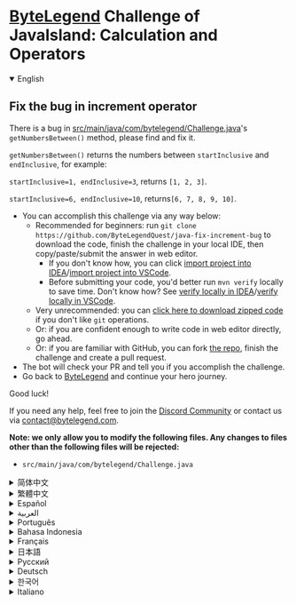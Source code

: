 # [ByteLegend](https://bytelegend.com) Challenge of JavaIsland: Calculation and Operators

<details open='true'>
<summary>English</summary>

## Fix the bug in increment operator

There is a bug in [src/main/java/com/bytelegend/Challenge.java](https://github.com/ByteLegendQuest/java-fix-increment-bug/blob/main/src/main/java/com/bytelegend/Challenge.java)'s `getNumbersBetween()` method, please find and fix it.

`getNumbersBetween()` returns the numbers between `startInclusive` and `endInclusive`, for example:

`startInclusive=1, endInclusive=3`, returns `[1, 2, 3]`.

`startInclusive=6, endInclusive=10`, returns`[6, 7, 8, 9, 10]`.


- You can accomplish this challenge via any way below:
  - Recommended for beginners: run `git clone https://github.com/ByteLegendQuest/java-fix-increment-bug` to download the code,
    finish the challenge in your local IDE, then copy/paste/submit the answer in web editor.
    - If you don't know how, you can click [import project into IDEA](https://github.com/ByteLegendQuest/java-fix-increment-bug/blob/main/docs/en/clone-and-import.md)/[import project into VSCode](https://github.com/ByteLegendQuest/java-fix-increment-bug/blob/main/docs/en/clone-and-import-vscode.md).
    - Before submitting your code, you'd better run `mvn verify` locally to save time. Don't know how? See [verify locally in IDEA](https://github.com/ByteLegendQuest/java-fix-increment-bug/blob/main/docs/en/run-mvn-verify-idea.md)/[verify locally in VSCode](https://github.com/ByteLegendQuest/java-fix-increment-bug/blob/main/docs/en/run-mvn-verify-vscode.md).
  - Very unrecommended: you can [click here to download zipped code](https://codeload.github.com/ByteLegendQuest/java-fix-increment-bug/zip/refs/heads/main) if you don't like `git` operations.
  - Or: if you are confident enough to write code in web editor directly, go ahead.
  - Or: if you are familiar with GitHub, you can fork [the repo](https://github.com/ByteLegendQuest/java-fix-increment-bug), finish the challenge and create a pull request.
- The bot will check your PR and tell you if you accomplish the challenge.
- Go back to [ByteLegend](https://bytelegend.com) and continue your hero journey.

Good luck!

If you need any help, feel free to join the [Discord Community](https://discord.gg/35RreUUGWt) or contact us via [contact@bytelegend.com](mailto:contact@bytelegend.com).

**Note: we only allow you to modify the following files.
Any changes to files other than the following files will be rejected:**

- `src/main/java/com/bytelegend/Challenge.java`

</details>

<details>
<summary>简体中文</summary>

## 修复自增运算符的bug

请修复[src/main/java/com/bytelegend/Challenge.java](https://github.com/ByteLegendQuest/java-fix-increment-bug/blob/main/src/main/java/com/bytelegend/Challenge.java)的`getNumbersBetween()`方法中有一个bug，请找到并修复之。

`getNumbersBetween()`返回从`startInclusive`到`endInclusive`的数字（均包含），例如：

`startInclusive=1, endInclusive=3`，返回`[1, 2, 3]`；

`startInclusive=6, endInclusive=10`，返回`[6, 7, 8, 9, 10]`。


- 你可以使用以下任意一种方法完成挑战：
  - 初学者推荐：运行`git clone https://git.bytelegend.com/ByteLegendQuest/java-fix-increment-bug`将代码下载到本地，在本地使用IDE调试完成后复制到网页编辑器里提交。
    - 如果你不知道怎么做，可以点击[导入IDEA](https://github.com/ByteLegendQuest/java-fix-increment-bug/blob/main/docs/zh_hans/clone-and-import.md)/[导入VSCode](https://github.com/ByteLegendQuest/java-fix-increment-bug/blob/main/docs/zh_hans/clone-and-import-vscode.md)。
    - 在提交之前，你最好先在本地运行`mvn verify`验证一下答案，以节约时间。不知道如何做？请查看[在IDEA中本地验证](https://github.com/ByteLegendQuest/java-fix-increment-bug/blob/main/docs/zh_hans/run-mvn-verify-idea.md)/[在VSCode中本地验证](https://github.com/ByteLegendQuest/java-fix-increment-bug/blob/main/docs/zh_hans/run-mvn-verify-vscode.md)。
  - 非常不推荐：如果你实在不喜欢`git`命令行操作，你可以[点击这里直接下载打包好的代码](https://ghcodeload.bytelegend.com/ByteLegendQuest/java-fix-increment-bug/zip/refs/heads/main)。
  - 或者：如果你非常自信不需要下载代码到本地调试，可以使用网页编辑器直接提交。
  - 或者：如果你对GitHub非常熟悉，你可以fork[这个仓库](https://github.com/ByteLegendQuest/java-fix-increment-bug)、完成挑战后，创建一个Pull Request。
- 机器人将会检查你的答案，告诉你你是否通过了挑战。
- 回到[字节传说](https://bytelegend.com)，然后继续你的英雄旅程。

祝你好运！

如果你需要任何帮助，欢迎加入官方玩家QQ群（在[首页](https://bytelegend.com)右下角的`联系 & 关于`菜单里可以找到入群方式）或者[Discord社区](https://discord.gg/PvmqK3hF)，或email至[contact@bytelegend.com](mailto:contact@bytelegend.com)。

**注意：我们只允许您修改以下文件，任何对其他文件的修改都会被拒绝：**

- `src/main/java/com/bytelegend/Challenge.java`

</details>

<details>
<summary>繁體中文</summary>

修復增量運算符中的錯誤
-----------

[src/main/java/com/bytelegend/Challenge.java](https://github.com/ByteLegendQuest/java-fix-increment-bug/blob/main/src/main/java/com/bytelegend/Challenge.java)的`getNumbersBetween()`方法有一個錯誤，請查找並修復它。

`getNumbersBetween()`返回`startInclusive`和`endInclusive`之間的數字，例如：

`startInclusive=1, endInclusive=3` ，返回`[1, 2, 3]` 。

`startInclusive=6, endInclusive=10` ，返回`[6, 7, 8, 9, 10]` 。

-   您可以通過以下任何方式完成此挑戰：
    -   建議初學者：運行`git clone https://github.com/ByteLegendQuest/java-fix-increment-bug`下載代碼，在本地 IDE 中完成挑戰，然後在 Web 編輯器中復制/粘貼/提交答案。
        -   如果你不知道怎麼做，你可以點擊[import project into IDEA](https://github.com/ByteLegendQuest/java-fix-increment-bug/blob/main/docs/en/clone-and-import.md) / [import project into VSCode](https://github.com/ByteLegendQuest/java-fix-increment-bug/blob/main/docs/en/clone-and-import-vscode.md) 。
        -   在提交代碼之前，您最好在本地運行`mvn verify`以節省時間。不知道怎麼樣？請參閱[在 IDEA](https://github.com/ByteLegendQuest/java-fix-increment-bug/blob/main/docs/en/run-mvn-verify-idea.md) [中進行本地驗證/在 VSCode 中進行本地驗證](https://github.com/ByteLegendQuest/java-fix-increment-bug/blob/main/docs/en/run-mvn-verify-vscode.md)。
    -   非常不推薦：如果你不喜歡`git`操作，可以[點擊這裡下載壓縮代碼](https://codeload.github.com/ByteLegendQuest/java-fix-increment-bug/zip/refs/heads/main)。
    -   或者：如果您有足夠的信心直接在 Web 編輯器中編寫代碼，請繼續。
    -   或者：如果你熟悉 GitHub，你可以 fork[倉庫](https://github.com/ByteLegendQuest/java-fix-increment-bug)，完成挑戰並創建一個拉取請求。
-   機器人會檢查你的 PR 並告訴你是否完成了挑戰。
-   回到[ByteLegend](https://bytelegend.com)繼續你的英雄之旅。

祝你好運！

如果您需要任何幫助，請隨時加入[Discord 社區](https://discord.gg/35RreUUGWt)或通過[contact@bytelegend.com](mailto:contact@bytelegend.com)聯繫我們。

**注意：我們只允許您修改以下文件。對以下文件以外的文件的任何更改都將被拒絕：**

-   `src/main/java/com/bytelegend/Challenge.java`
</details>

<details>
<summary>Español</summary>

Arreglar el error en el operador de incremento
----------------------------------------------

Hay un error en el método `getNumbersBetween()` de [src/main/java/com/bytelegend/Challenge.java](https://github.com/ByteLegendQuest/java-fix-increment-bug/blob/main/src/main/java/com/bytelegend/Challenge.java) , búsquelo y corríjalo.

`getNumbersBetween()` devuelve los números entre `startInclusive` y `endInclusive` , por ejemplo:

`startInclusive=1, endInclusive=3` , devuelve `[1, 2, 3]` .

`startInclusive=6, endInclusive=10` , devuelve `[6, 7, 8, 9, 10]` .

-   Puede lograr este desafío de cualquier manera a continuación:
    -   Recomendado para principiantes: ejecute `git clone https://github.com/ByteLegendQuest/java-fix-increment-bug` para descargar el código, finalice el desafío en su IDE local, luego copie/pegue/envíe la respuesta en el editor web.
        -   Si no sabe cómo hacerlo, puede hacer clic en [importar proyecto a IDEA](https://github.com/ByteLegendQuest/java-fix-increment-bug/blob/main/docs/en/clone-and-import.md) / [importar proyecto a VSCode](https://github.com/ByteLegendQuest/java-fix-increment-bug/blob/main/docs/en/clone-and-import-vscode.md) .
        -   Antes de enviar su código, es mejor que ejecute `mvn verify` localmente para ahorrar tiempo. ¿No sabes cómo? Ver [verificar localmente en IDEA](https://github.com/ByteLegendQuest/java-fix-increment-bug/blob/main/docs/en/run-mvn-verify-idea.md) / [verificar localmente en VSCode](https://github.com/ByteLegendQuest/java-fix-increment-bug/blob/main/docs/en/run-mvn-verify-vscode.md) .
    -   Muy poco recomendado: puede [hacer clic aquí para descargar el código comprimido](https://codeload.github.com/ByteLegendQuest/java-fix-increment-bug/zip/refs/heads/main) si no le gustan las operaciones de `git` .
    -   O: si tiene la confianza suficiente para escribir código en el editor web directamente, adelante.
    -   O: si está familiarizado con GitHub, puede bifurcar [el repositorio](https://github.com/ByteLegendQuest/java-fix-increment-bug) , finalizar el desafío y crear una solicitud de extracción.
-   El bot verificará tu PR y te dirá si logras el desafío.
-   Regrese a [ByteLegend](https://bytelegend.com) y continúe su viaje de héroe.

¡Buena suerte!

Si necesita ayuda, no dude en unirse a la [comunidad de Discord](https://discord.gg/35RreUUGWt) o contáctenos a través de [contact@bytelegend.com](mailto:contact@bytelegend.com) .

**Nota: solo le permitimos modificar los siguientes archivos. Cualquier cambio en los archivos que no sean los siguientes archivos será rechazado:**

-   `src/main/java/com/bytelegend/Challenge.java`
</details>

<details>
<summary>العربية</summary>

إصلاح الخلل في عامل الزيادة
---------------------------

يوجد خطأ في طريقة [src / main / java / com / bytelegend / Challenge.java](https://github.com/ByteLegendQuest/java-fix-increment-bug/blob/main/src/main/java/com/bytelegend/Challenge.java) `getNumbersBetween()` ، يرجى البحث عنها وإصلاحها.

`getNumbersBetween()` الأرقام بين `startInclusive` و `endInclusive` ، على سبيل المثال:

`startInclusive=1, endInclusive=3` ، تُرجع `[1, 2, 3]` .

`startInclusive=6, endInclusive=10` ، تُرجع `[6, 7, 8, 9, 10]` .

-   يمكنك إنجاز هذا التحدي بأي طريقة أدناه:
    -   موصى به للمبتدئين: قم بتشغيل `git clone https://github.com/ByteLegendQuest/java-fix-increment-bug` لتنزيل الكود ، وإنهاء التحدي في IDE المحلي الخاص بك ، ثم نسخ / لصق / إرسال الإجابة في محرر الويب.
        -   إذا كنت لا تعرف كيف يمكنك النقر فوق [استيراد مشروع إلى IDEA](https://github.com/ByteLegendQuest/java-fix-increment-bug/blob/main/docs/en/clone-and-import.md) / [استيراد مشروع إلى VSCode](https://github.com/ByteLegendQuest/java-fix-increment-bug/blob/main/docs/en/clone-and-import-vscode.md) .
        -   قبل إرسال التعليمات البرمجية الخاصة بك ، من الأفضل تشغيل `mvn verify` محليًا لتوفير الوقت. لا أعرف كيف؟ انظر [التحقق محليًا في IDEA](https://github.com/ByteLegendQuest/java-fix-increment-bug/blob/main/docs/en/run-mvn-verify-idea.md) / [تحقق محليًا في VSCode](https://github.com/ByteLegendQuest/java-fix-increment-bug/blob/main/docs/en/run-mvn-verify-vscode.md) .
    -   غير موصى به على الإطلاق: يمكنك [النقر هنا لتنزيل رمز مضغوط](https://codeload.github.com/ByteLegendQuest/java-fix-increment-bug/zip/refs/heads/main) إذا كنت لا تحب عمليات `git` .
    -   أو: إذا كنت واثقًا بدرجة كافية من كتابة التعليمات البرمجية في محرر الويب مباشرةً ، فابدأ.
    -   أو: إذا كنت معتادًا على GitHub ، فيمكنك تفرع [الريبو](https://github.com/ByteLegendQuest/java-fix-increment-bug) وإنهاء التحدي وإنشاء طلب سحب.
-   سيتحقق الروبوت من العلاقات العامة الخاصة بك ويخبرك إذا أنجزت التحدي.
-   ارجع إلى [ByteLegend وتابع](https://bytelegend.com) رحلة بطلك.

حظ سعيد!

إذا كنت بحاجة إلى أي مساعدة ، فلا تتردد في الانضمام إلى [مجتمع Discord](https://discord.gg/35RreUUGWt) أو الاتصال بنا عبر [contact@bytelegend.com](mailto:contact@bytelegend.com) .

**ملاحظة: نسمح لك فقط بتعديل الملفات التالية. سيتم رفض أي تغييرات يتم إجراؤها على الملفات بخلاف الملفات التالية:**

-   `src/main/java/com/bytelegend/Challenge.java`
</details>

<details>
<summary>Português</summary>

Corrija o bug no operador de incremento
---------------------------------------

Há um bug no método `getNumbersBetween()` de [src/main/java/com/bytelegend/Challenge.java](https://github.com/ByteLegendQuest/java-fix-increment-bug/blob/main/src/main/java/com/bytelegend/Challenge.java) , por favor, encontre e corrija.

`getNumbersBetween()` retorna os números entre `startInclusive` e `endInclusive` , por exemplo:

`startInclusive=1, endInclusive=3` , retorna `[1, 2, 3]` .

`startInclusive=6, endInclusive=10` , retorna `[6, 7, 8, 9, 10]` .

-   Você pode realizar este desafio de qualquer maneira abaixo:
    -   Recomendado para iniciantes: execute `git clone https://github.com/ByteLegendQuest/java-fix-increment-bug` para baixar o código, termine o desafio em seu IDE local e copie/cole/envie a resposta no editor da web.
        -   Se você não sabe como, você pode clicar em [importar projeto para IDEA](https://github.com/ByteLegendQuest/java-fix-increment-bug/blob/main/docs/en/clone-and-import.md) / [importar projeto para VSCode](https://github.com/ByteLegendQuest/java-fix-increment-bug/blob/main/docs/en/clone-and-import-vscode.md) .
        -   Antes de enviar seu código, é melhor você executar `mvn verify` localmente para economizar tempo. Não sei como? Consulte [verificar localmente em IDEA](https://github.com/ByteLegendQuest/java-fix-increment-bug/blob/main/docs/en/run-mvn-verify-idea.md) / [verificar localmente em VSCode](https://github.com/ByteLegendQuest/java-fix-increment-bug/blob/main/docs/en/run-mvn-verify-vscode.md) .
    -   Muito não recomendado: você pode [clicar aqui para baixar o código zipado](https://codeload.github.com/ByteLegendQuest/java-fix-increment-bug/zip/refs/heads/main) se não gostar das operações do `git` .
    -   Ou: se você estiver confiante o suficiente para escrever código diretamente no editor da web, vá em frente.
    -   Ou: se você estiver familiarizado com o GitHub, você pode bifurcar [o repo](https://github.com/ByteLegendQuest/java-fix-increment-bug) , finalizar o desafio e criar um pull request.
-   O bot verificará seu PR e informará se você cumprir o desafio.
-   Volte para [ByteLegend](https://bytelegend.com) e continue sua jornada de herói.

Boa sorte!

Se precisar de ajuda, sinta-se à vontade para se juntar à [Comunidade Discord](https://discord.gg/35RreUUGWt) ou entre em contato conosco via [contact@bytelegend.com](mailto:contact@bytelegend.com) .

**Nota: só permitimos que você modifique os seguintes arquivos. Quaisquer alterações em arquivos que não sejam os arquivos a seguir serão rejeitadas:**

-   `src/main/java/com/bytelegend/Challenge.java`
</details>

<details>
<summary>Bahasa Indonesia</summary>

Perbaiki bug di operator kenaikan
---------------------------------

Ada bug dalam metode `getNumbersBetween()` [src/main/Java/com/bytelegend/Challenge.java](https://github.com/ByteLegendQuest/java-fix-increment-bug/blob/main/src/main/java/com/bytelegend/Challenge.java) , tolong temukan dan perbaiki.

`getNumbersBetween()` mengembalikan angka antara `startInclusive` dan `endInclusive` , misalnya:

`startInclusive=1, endInclusive=3` , mengembalikan `[1, 2, 3]` .

`startInclusive=6, endInclusive=10` , mengembalikan `[6, 7, 8, 9, 10]` .

-   Anda dapat menyelesaikan tantangan ini melalui cara apa pun di bawah ini:
    -   Direkomendasikan untuk pemula: jalankan `git clone https://github.com/ByteLegendQuest/java-fix-increment-bug` untuk mengunduh kode, selesaikan tantangan di IDE lokal Anda, lalu salin/tempel/kirim jawabannya di editor web.
        -   Jika Anda tidak tahu caranya, Anda bisa mengklik [import project into IDEA](https://github.com/ByteLegendQuest/java-fix-increment-bug/blob/main/docs/en/clone-and-import.md) / [import project into VSCode](https://github.com/ByteLegendQuest/java-fix-increment-bug/blob/main/docs/en/clone-and-import-vscode.md) .
        -   Sebelum mengirimkan kode Anda, Anda sebaiknya menjalankan `mvn verify` secara lokal untuk menghemat waktu. Tidak tahu bagaimana? Lihat [verifikasi secara lokal di IDEA](https://github.com/ByteLegendQuest/java-fix-increment-bug/blob/main/docs/en/run-mvn-verify-idea.md) / [verifikasi secara lokal di VSCode](https://github.com/ByteLegendQuest/java-fix-increment-bug/blob/main/docs/en/run-mvn-verify-vscode.md) .
    -   Sangat tidak direkomendasikan: Anda dapat [mengklik di sini untuk mengunduh kode zip](https://codeload.github.com/ByteLegendQuest/java-fix-increment-bug/zip/refs/heads/main) jika Anda tidak menyukai operasi `git` .
    -   Atau: jika Anda cukup percaya diri untuk menulis kode di editor web secara langsung, silakan.
    -   Atau: jika Anda terbiasa dengan GitHub, Anda dapat melakukan fork [repo](https://github.com/ByteLegendQuest/java-fix-increment-bug) , menyelesaikan tantangan, dan membuat permintaan tarik.
-   Bot akan memeriksa PR Anda dan memberi tahu Anda jika Anda menyelesaikan tantangan.
-   Kembali ke [ByteLegend](https://bytelegend.com) dan lanjutkan perjalanan pahlawan Anda.

Semoga beruntung!

Jika Anda memerlukan bantuan, jangan ragu untuk bergabung dengan [Komunitas Discord](https://discord.gg/35RreUUGWt) atau hubungi kami melalui [contact@bytelegend.com](mailto:contact@bytelegend.com) .

**Catatan: kami hanya mengizinkan Anda untuk mengubah file berikut. Setiap perubahan pada file selain file berikut akan ditolak:**

-   `src/main/java/com/bytelegend/Challenge.java`
</details>

<details>
<summary>Français</summary>

Correction du bogue dans l'opérateur d'incrémentation
-----------------------------------------------------

Il y a un bogue dans la méthode `getNumbersBetween()` de [src/main/java/com/bytelegend/Challenge.java](https://github.com/ByteLegendQuest/java-fix-increment-bug/blob/main/src/main/java/com/bytelegend/Challenge.java) , veuillez le trouver et le corriger.

`getNumbersBetween()` renvoie les nombres entre `startInclusive` et `endInclusive` , par exemple :

`startInclusive=1, endInclusive=3` , renvoie `[1, 2, 3]` .

`startInclusive=6, endInclusive=10` , renvoie `[6, 7, 8, 9, 10]` .

-   Vous pouvez accomplir ce défi de n'importe quelle manière ci-dessous:
    -   Recommandé pour les débutants : exécutez `git clone https://github.com/ByteLegendQuest/java-fix-increment-bug` pour télécharger le code, terminez le défi dans votre IDE local, puis copiez/collez/soumettez la réponse dans l'éditeur Web.
        -   Si vous ne savez pas comment, vous pouvez cliquer sur [importer le projet dans IDEA](https://github.com/ByteLegendQuest/java-fix-increment-bug/blob/main/docs/en/clone-and-import.md) / [importer le projet dans VSCode](https://github.com/ByteLegendQuest/java-fix-increment-bug/blob/main/docs/en/clone-and-import-vscode.md) .
        -   Avant de soumettre votre code, vous feriez mieux d'exécuter `mvn verify` localement pour gagner du temps. Vous ne savez pas comment ? Voir [vérifier localement dans IDEA](https://github.com/ByteLegendQuest/java-fix-increment-bug/blob/main/docs/en/run-mvn-verify-idea.md) / [vérifier localement dans VSCode](https://github.com/ByteLegendQuest/java-fix-increment-bug/blob/main/docs/en/run-mvn-verify-vscode.md) .
    -   Très déconseillé : vous pouvez [cliquer ici pour télécharger le code compressé](https://codeload.github.com/ByteLegendQuest/java-fix-increment-bug/zip/refs/heads/main) si vous n'aimez pas les opérations `git` .
    -   Ou : si vous êtes suffisamment confiant pour écrire du code directement dans l'éditeur Web, continuez.
    -   Ou : si vous êtes familier avec GitHub, vous pouvez forker [le dépôt](https://github.com/ByteLegendQuest/java-fix-increment-bug) , terminer le défi et créer une demande d'extraction.
-   Le bot vérifiera votre PR et vous dira si vous accomplissez le défi.
-   Retournez à [ByteLegend](https://bytelegend.com) et continuez votre voyage de héros.

Bonne chance!

Si vous avez besoin d'aide, n'hésitez pas à rejoindre la [communauté Discord](https://discord.gg/35RreUUGWt) ou à nous contacter via [contact@bytelegend.com](mailto:contact@bytelegend.com) .

**Remarque : nous vous autorisons uniquement à modifier les fichiers suivants. Toute modification de fichiers autres que les fichiers suivants sera rejetée :**

-   `src/main/java/com/bytelegend/Challenge.java`
</details>

<details>
<summary>日本語</summary>

インクリメント演算子のバグを修正
----------------

[src / main / java / com / bytelegend / Challenge.java](https://github.com/ByteLegendQuest/java-fix-increment-bug/blob/main/src/main/java/com/bytelegend/Challenge.java)の`getNumbersBetween()`メソッドにバグがあります。見つけて修正してください。

`getNumbersBetween()`は、 `startInclusive`と`endInclusive`の間の数値を返します。次に例を示します。

`startInclusive=1, endInclusive=3`は、 `[1, 2, 3]`を返します。

`startInclusive=6, endInclusive=10` 、 `[6, 7, 8, 9, 10]`を返します。

-   この課題は、以下のいずれかの方法で達成できます。
    -   初心者に推奨： `git clone https://github.com/ByteLegendQuest/java-fix-increment-bug`を実行してコードをダウンロードし、ローカルIDEでチャレンジを終了してから、Webエディターで回答をコピー/貼り付け/送信します。
        -   方法がわからない場合は、\[ [プロジェクトをIDEAにインポート](https://github.com/ByteLegendQuest/java-fix-increment-bug/blob/main/docs/en/clone-and-import.md)\]/\[ [プロジェクトをVSCodeにインポート](https://github.com/ByteLegendQuest/java-fix-increment-bug/blob/main/docs/en/clone-and-import-vscode.md)\]をクリックできます。
        -   コードを送信する前に、時間を節約するためにローカルで`mvn verify`実行することをお勧めします。方法がわかりませんか？ [IDEAでローカルに](https://github.com/ByteLegendQuest/java-fix-increment-bug/blob/main/docs/en/run-mvn-verify-idea.md)[検証する/VSCodeでローカルに](https://github.com/ByteLegendQuest/java-fix-increment-bug/blob/main/docs/en/run-mvn-verify-vscode.md)検証するを参照してください。
    -   非常に推奨されていません`git`操作が気に入らない場合は、 [ここをクリックしてzipコードをダウンロード](https://codeload.github.com/ByteLegendQuest/java-fix-increment-bug/zip/refs/heads/main)できます。
    -   または：Webエディターで直接コードを記述できる自信がある場合は、先に進んでください。
    -   または：GitHubに精通している場合は[、リポジトリ](https://github.com/ByteLegendQuest/java-fix-increment-bug)をフォークしてチャレンジを終了し、プルリクエストを作成できます。
-   ボットはPRをチェックし、チャレンジを達成したかどうかを通知します。
-   [ByteLegend](https://bytelegend.com)に戻り、ヒーローの旅を続けてください。

幸運を！

ヘルプが必要な場合は、 [Discordコミュニティ](https://discord.gg/35RreUUGWt)に参加するか、contact [@bytelegend.com](mailto:contact@bytelegend.com)からお問い合わせください。

**注：変更できるのは次のファイルのみです。次のファイル以外のファイルへの変更は拒否されます。**

-   `src/main/java/com/bytelegend/Challenge.java`
</details>

<details>
<summary>Русский</summary>

Исправлена ошибка в операторе приращения
----------------------------------------

В методе `getNumbersBetween()` [src/main/java/com/bytelegend/Challenge.java](https://github.com/ByteLegendQuest/java-fix-increment-bug/blob/main/src/main/java/com/bytelegend/Challenge.java) есть ошибка, найдите и исправьте ее.

`getNumbersBetween()` возвращает числа между `startInclusive` и `endInclusive` , например:

`startInclusive=1, endInclusive=3` возвращает `[1, 2, 3]` .

`startInclusive=6, endInclusive=10` , возвращает `[6, 7, 8, 9, 10]` .

-   Вы можете выполнить эту задачу любым способом, указанным ниже:
    -   Рекомендуется для новичков: запустите `git clone https://github.com/ByteLegendQuest/java-fix-increment-bug` , чтобы загрузить код, выполните задание в локальной среде IDE, затем скопируйте/вставьте/отправьте ответ в веб-редакторе.
        -   Если вы не знаете как, вы можете нажать [импортировать проект в IDEA](https://github.com/ByteLegendQuest/java-fix-increment-bug/blob/main/docs/en/clone-and-import.md) / [импортировать проект в VSCode](https://github.com/ByteLegendQuest/java-fix-increment-bug/blob/main/docs/en/clone-and-import-vscode.md) .
        -   Перед отправкой кода вам лучше запустить `mvn verify` локально, чтобы сэкономить время. Не знаете как? См. « [Проверить локально в IDEA](https://github.com/ByteLegendQuest/java-fix-increment-bug/blob/main/docs/en/run-mvn-verify-idea.md) / [проверить локально в VSCode»](https://github.com/ByteLegendQuest/java-fix-increment-bug/blob/main/docs/en/run-mvn-verify-vscode.md) .
    -   Крайне не рекомендуется: вы можете [нажать здесь, чтобы загрузить заархивированный код](https://codeload.github.com/ByteLegendQuest/java-fix-increment-bug/zip/refs/heads/main) , если вам не нравятся операции `git` .
    -   Или: если вы достаточно уверены, чтобы писать код напрямую в веб-редакторе, вперед.
    -   Или: если вы знакомы с GitHub, вы можете разветвить [репозиторий](https://github.com/ByteLegendQuest/java-fix-increment-bug) , выполнить задание и создать запрос на включение.
-   Бот проверит ваш PR и сообщит, выполнили ли вы задание.
-   Вернитесь в [ByteLegend](https://bytelegend.com) и продолжайте свое героическое путешествие.

Удачи!

Если вам нужна помощь, присоединяйтесь к [сообществу Discord](https://discord.gg/35RreUUGWt) или свяжитесь с нами по [адресу contact@bytelegend.com](mailto:contact@bytelegend.com) .

**Примечание: мы разрешаем вам изменять только следующие файлы. Любые изменения в файлах, кроме следующих файлов, будут отклонены:**

-   `src/main/java/com/bytelegend/Challenge.java`
</details>

<details>
<summary>Deutsch</summary>

Beheben Sie den Fehler im Inkrementoperator
-------------------------------------------

Es gibt einen Fehler in der Methode `getNumbersBetween()` von [src/main/java/com/bytelegend/Challenge.java](https://github.com/ByteLegendQuest/java-fix-increment-bug/blob/main/src/main/java/com/bytelegend/Challenge.java) , bitte finden und beheben Sie ihn.

`getNumbersBetween()` gibt die Zahlen zwischen `startInclusive` und `endInclusive` , zum Beispiel:

`startInclusive=1, endInclusive=3` , gibt `[1, 2, 3]` zurück.

`startInclusive=6, endInclusive=10` , gibt `[6, 7, 8, 9, 10]` zurück.

-   Sie können diese Herausforderung auf eine der folgenden Arten meistern:
    -   Empfohlen für Anfänger: Führen Sie `git clone https://github.com/ByteLegendQuest/java-fix-increment-bug` aus, um den Code herunterzuladen, beenden Sie die Herausforderung in Ihrer lokalen IDE und kopieren/fügen Sie dann die Antwort im Web-Editor ein/übermitteln Sie sie.
        -   Wenn Sie nicht wissen wie, können Sie auf [Projekt in IDEA](https://github.com/ByteLegendQuest/java-fix-increment-bug/blob/main/docs/en/clone-and-import.md) [importieren / Projekt in VSCode importieren klicken](https://github.com/ByteLegendQuest/java-fix-increment-bug/blob/main/docs/en/clone-and-import-vscode.md) .
        -   Bevor Sie Ihren Code einreichen, sollten Sie `mvn verify` besser lokal ausführen, um Zeit zu sparen. Sie wissen nicht wie? Siehe [Lokal verifizieren in IDEA](https://github.com/ByteLegendQuest/java-fix-increment-bug/blob/main/docs/en/run-mvn-verify-idea.md) / [Lokal verifizieren in VSCode](https://github.com/ByteLegendQuest/java-fix-increment-bug/blob/main/docs/en/run-mvn-verify-vscode.md) .
    -   Sehr nicht zu empfehlen: Sie können [hier klicken, um den gezippten Code herunterzuladen,](https://codeload.github.com/ByteLegendQuest/java-fix-increment-bug/zip/refs/heads/main) wenn Sie `git` -Operationen nicht mögen.
    -   Oder: Wenn Sie sicher genug sind, Code direkt im Web-Editor zu schreiben, fahren Sie fort.
    -   Oder: Wenn Sie sich mit GitHub auskennen, können Sie [das Repo forken](https://github.com/ByteLegendQuest/java-fix-increment-bug) , die Challenge beenden und einen Pull-Request erstellen.
-   Der Bot überprüft Ihre PR und teilt Ihnen mit, ob Sie die Herausforderung meistern.
-   Gehen Sie zurück zu [ByteLegend](https://bytelegend.com) und setzen Sie Ihre Heldenreise fort.

Viel Glück!

Wenn Sie Hilfe benötigen, können Sie sich gerne der [Discord Community](https://discord.gg/35RreUUGWt) anschließen oder uns über [contact@bytelegend.com kontaktieren](mailto:contact@bytelegend.com) .

**Hinweis: Wir erlauben Ihnen nur, die folgenden Dateien zu ändern. Alle Änderungen an anderen Dateien als den folgenden Dateien werden abgelehnt:**

-   `src/main/java/com/bytelegend/Challenge.java`
</details>

<details>
<summary>한국어</summary>

증가 연산자의 버그 수정
-------------

[src/main/java/com/bytelegend/Challenge.java](https://github.com/ByteLegendQuest/java-fix-increment-bug/blob/main/src/main/java/com/bytelegend/Challenge.java) 의 `getNumbersBetween()` 메소드에 버그가 있습니다. 찾아서 수정해주세요.

`getNumbersBetween()` 은 `startInclusive` 와 `endInclusive` 사이의 숫자를 반환합니다. 예를 들면 다음과 같습니다.

`startInclusive=1, endInclusive=3` , `[1, 2, 3]` 을 반환합니다.

`startInclusive=6, endInclusive=10` , `[6, 7, 8, 9, 10]` 반환합니다.

-   아래 방법을 통해 이 챌린지를 완료할 수 있습니다.
    -   초보자를 위한 권장 사항: `git clone https://github.com/ByteLegendQuest/java-fix-increment-bug` 를 실행하여 코드를 다운로드하고 로컬 IDE에서 챌린지를 완료한 다음 웹 편집기에서 답변을 복사/붙여넣기/제출합니다.
        -   방법을 모르는 경우 [프로젝트를 IDEA로](https://github.com/ByteLegendQuest/java-fix-increment-bug/blob/main/docs/en/clone-and-import.md) [가져오기 / 프로젝트를 VSCode로 가져](https://github.com/ByteLegendQuest/java-fix-increment-bug/blob/main/docs/en/clone-and-import-vscode.md) 오기를 클릭할 수 있습니다.
        -   코드를 제출하기 전에 시간을 절약하기 위해 로컬에서 `mvn verify` 를 실행하는 것이 좋습니다. 방법을 모르십니까? [IDEA에서 로컬로](https://github.com/ByteLegendQuest/java-fix-increment-bug/blob/main/docs/en/run-mvn-verify-idea.md) [확인/VSCode에서 로컬로](https://github.com/ByteLegendQuest/java-fix-increment-bug/blob/main/docs/en/run-mvn-verify-vscode.md) 확인을 참조하세요.
    -   매우 권장하지 않음: `git` 작업이 마음에 들지 않으면 [여기를 클릭하여 압축 코드를 다운로드](https://codeload.github.com/ByteLegendQuest/java-fix-increment-bug/zip/refs/heads/main) 할 수 있습니다.
    -   또는 웹 편집기에서 직접 코드를 작성할 만큼 자신이 있다면 계속 진행하십시오.
    -   또는 GitHub에 익숙하다면 리포지토리를 분기 [하고](https://github.com/ByteLegendQuest/java-fix-increment-bug) 챌린지를 완료하고 풀 요청을 생성할 수 있습니다.
-   봇은 PR을 확인하고 도전 과제를 달성했는지 알려줍니다.
-   [ByteLegend](https://bytelegend.com) 로 돌아가 영웅 여정을 계속하세요.

행운을 빕니다!

도움이 필요하면 언제든지 [Discord 커뮤니티](https://discord.gg/35RreUUGWt) 에 가입하거나 [contact@bytelegend.com](mailto:contact@bytelegend.com) 을 통해 문의하세요.

**참고: 다음 파일만 수정할 수 있습니다. 다음 파일 이외의 파일에 대한 변경 사항은 거부됩니다.**

-   `src/main/java/com/bytelegend/Challenge.java`
</details>

<details>
<summary>Italiano</summary>

Risolto il bug nell'operatore di incremento
-------------------------------------------

C'è un bug nel metodo `getNumbersBetween()` di [src/main/java/com/bytelegend/Challenge.java](https://github.com/ByteLegendQuest/java-fix-increment-bug/blob/main/src/main/java/com/bytelegend/Challenge.java) , trovalo e correggilo.

`getNumbersBetween()` restituisce i numeri tra `startInclusive` e `endInclusive` , ad esempio:

`startInclusive=1, endInclusive=3` , restituisce `[1, 2, 3]` .

`startInclusive=6, endInclusive=10` , restituisce `[6, 7, 8, 9, 10]` .

-   Puoi portare a termine questa sfida in qualsiasi modo di seguito:
    -   Consigliato per i principianti: esegui `git clone https://github.com/ByteLegendQuest/java-fix-increment-bug` per scaricare il codice, completa la sfida nel tuo IDE locale, quindi copia/incolla/invia la risposta nell'editor web.
        -   Se non sai come fare, puoi fare clic su [importa progetto in IDEA](https://github.com/ByteLegendQuest/java-fix-increment-bug/blob/main/docs/en/clone-and-import.md) / [importa progetto in VSCode](https://github.com/ByteLegendQuest/java-fix-increment-bug/blob/main/docs/en/clone-and-import-vscode.md) .
        -   Prima di inviare il codice, è meglio eseguire `mvn verify` in locale per risparmiare tempo. Non sai come? Vedere [verifica in locale in IDEA](https://github.com/ByteLegendQuest/java-fix-increment-bug/blob/main/docs/en/run-mvn-verify-idea.md) / [verifica in locale in VSCode](https://github.com/ByteLegendQuest/java-fix-increment-bug/blob/main/docs/en/run-mvn-verify-vscode.md) .
    -   Molto sconsigliato: puoi fare [clic qui per scaricare il codice zippato](https://codeload.github.com/ByteLegendQuest/java-fix-increment-bug/zip/refs/heads/main) se non ti piacciono le operazioni `git` .
    -   Oppure: se sei abbastanza sicuro da scrivere il codice direttamente nell'editor web, vai avanti.
    -   Oppure: se hai familiarità con GitHub, puoi eseguire il fork [del repository](https://github.com/ByteLegendQuest/java-fix-increment-bug) , completare la sfida e creare una richiesta pull.
-   Il bot controllerà il tuo PR e ti dirà se hai superato la sfida.
-   Torna a [ByteLegend](https://bytelegend.com) e continua il tuo viaggio da eroe.

Buona fortuna!

Se hai bisogno di aiuto, non esitare a unirti alla [community di Discord](https://discord.gg/35RreUUGWt) o contattaci tramite [contact@bytelegend.com](mailto:contact@bytelegend.com) .

**Nota: ti permettiamo solo di modificare i seguenti file. Eventuali modifiche ai file diversi dai seguenti file verranno rifiutate:**

-   `src/main/java/com/bytelegend/Challenge.java`
</details>
